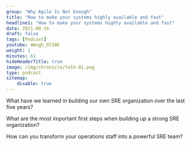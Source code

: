 ```yaml
---
group: "Why Agile Is Not Enough"
title: "How to make your systems highly available and fast"
headline1: "How to make your systems highly available and fast"
date: 2021-08-16
draft: false
tags: [Podcast]
youtube: 4Wugh_Dl50E
weight: 1
minutes: 61
hideHeaderTitle: true
image: /img/chronicle/talk-01.png
type: podcast
sitemap:
    disable: true
---
```


What have we learned in building our own SRE organization over the last five years?

What are the most important first steps when building up a strong SRE organization?

How can you transform your operations staff into a powerful SRE team?
